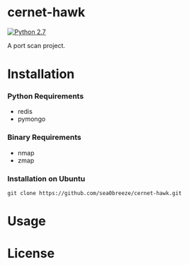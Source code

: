 # cernet-hawk

[![Python 2.7](https://img.shields.io/badge/Python-2.7-yellow.svg)](http://www.python.org/download/)

A port scan project.

# Installation

### Python Requirements

* redis
* pymongo

### Binary Requirements

* nmap
* zmap

### Installation on Ubuntu

```
git clone https://github.com/sea0breeze/cernet-hawk.git
```

# Usage

<!-- add usage -->

# License

<!-- add license -->
